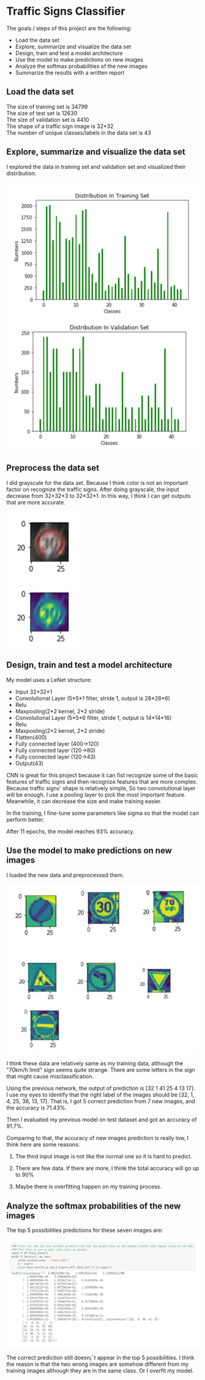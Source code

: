 Traffic Signs Classifier
========================

The goals / steps of this project are the following: 

 - Load the data set 
 - Explore, summarize and visualize the data set 
 - Design, train and test a model architecture 
 - Use the model to make predictions on new images 
 - Analyze the softmax probabilities of the new images 
 - Summarize the results with a written report 
 
Load the data set
-----------------

The size of training set is 34799  
The size of test set is 12630  
The size of validation set is 4410  
The shape of a traffic sign image is 32*32  
The number of unique classes/labels in the data set is 43 

Explore, summarize and visualize the data set 
---------------------------------------------

I explored the data in training set and validation set and visualized their 
distribution. 

![](https://github.com/rainbamboooo/Traffic-Signs-Classifier-Udacity-Self-Driving-Car-Nanodegree-Term1-project2/raw/master/1.png)

Preprocess the data set 
-----------------------

I did grayscale for the data set. Because I think color is not an important factor on 
recognize the traffic signs. After doing grayscale, the input decrease from 
32\*32\*3 to 32\*32\*1. In this way, I think I can get outputs that are more accurate. 

![](https://github.com/rainbamboooo/Traffic-Signs-Classifier-Udacity-Self-Driving-Car-Nanodegree-Term1-project2/raw/master/2.png)

Design, train and test a model architecture 
-------------------------------------------

My model uses a LeNet structure:

 - Input 32\*32\*1
 - Convolutional Layer (5\*5\*1 filter, stride 1, output is 28\*28\*6) 
 - Relu 
 - Maxpooling(2\*2 kernel, 2\*2 stride) 
 - Convolutional Layer (5\*5\*6 filter, stride 1, output is 14\*14\*16) 
 - Relu 
 - Maxpooling(2\*2 kernel, 2\*2 stride) 
 - Flatten(400)
 - Fully connected layer (400->120) 
 - Fully connected layer (120->80) 
 - Fully connected layer (120->43) 
 - Output(43) 

CNN is great for this project because it can fist recognize some of the basic features 
of traffic signs and then recognize features that are more complex. Because traffic 
signs' shape is relatively simple, So two convolutional layer will be enough. 
I use a pooling layer to pick the most important feature. Meanwhile, it can decrease 
the size and make training easier. 

In the training, I fine-tune some parameters like sigma so that the model can perform 
better. 

After 11 epochs, the model reaches 93% accuracy. 

Use the model to make predictions on new images 
-----------------------------------------------

I loaded the new data and preprocessed them. 

![](https://github.com/rainbamboooo/Traffic-Signs-Classifier-Udacity-Self-Driving-Car-Nanodegree-Term1-project2/raw/master/3.png)

I think these data are relatively same as my training data, although the "70km/h 
limit" sign seems quite strange. There are some letters in the sign that might 
cause misclassification. 

Using the previous network, the output of prediction is [32  1 41 25  4 13 17].  
I use my eyes to identify that the right label of the images should be [32, 1, 4, 25, 
38, 13, 17]. That is, I got 5 correct prediction from 7 new images, and the 
accuracy is 71.43%.  

Then I evaluated my previous model on test dataset and got an accuracy of 
91.7%. 

Comparing to that, the accuracy of new images prediction is really low, I think 
here are some reasons: 

1. The third input image is not like the normal one so it is hard to predict.

2. There are few data. If there are more, I think the total accuracy will go up to 
90% 

3. Maybe there is overfitting happen on my training process. 

Analyze the softmax probabilities of the new images 
---------------------------------------------------

The top 5 possibilities predictions for these seven images are: 

![](https://github.com/rainbamboooo/Traffic-Signs-Classifier-Udacity-Self-Driving-Car-Nanodegree-Term1-project2/raw/master/4.png)

The correct prediction still doesn¡¯t appear in the top 5 possibilities. I think the reason is that the two wrong images are somehow different from my 
training images although they are in the same class. Or I overfit my model. 
